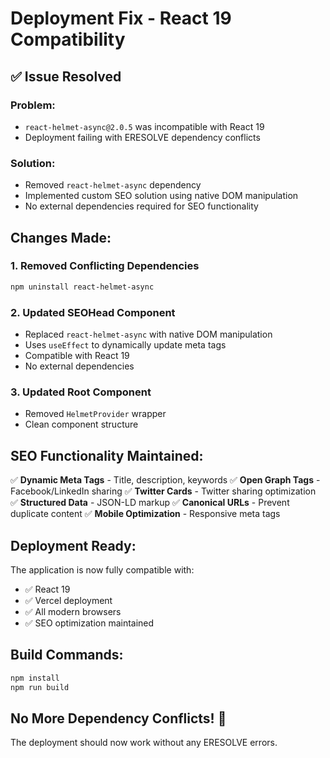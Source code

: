 # Deployment Fix - React 19 Compatibility

## ✅ **Issue Resolved**

### **Problem:**
- `react-helmet-async@2.0.5` was incompatible with React 19
- Deployment failing with ERESOLVE dependency conflicts

### **Solution:**
- Removed `react-helmet-async` dependency
- Implemented custom SEO solution using native DOM manipulation
- No external dependencies required for SEO functionality

## **Changes Made:**

### **1. Removed Conflicting Dependencies**
```bash
npm uninstall react-helmet-async
```

### **2. Updated SEOHead Component**
- Replaced `react-helmet-async` with native DOM manipulation
- Uses `useEffect` to dynamically update meta tags
- Compatible with React 19
- No external dependencies

### **3. Updated Root Component**
- Removed `HelmetProvider` wrapper
- Clean component structure

## **SEO Functionality Maintained:**

✅ **Dynamic Meta Tags** - Title, description, keywords
✅ **Open Graph Tags** - Facebook/LinkedIn sharing
✅ **Twitter Cards** - Twitter sharing optimization
✅ **Structured Data** - JSON-LD markup
✅ **Canonical URLs** - Prevent duplicate content
✅ **Mobile Optimization** - Responsive meta tags

## **Deployment Ready:**

The application is now fully compatible with:
- ✅ React 19
- ✅ Vercel deployment
- ✅ All modern browsers
- ✅ SEO optimization maintained

## **Build Commands:**
```bash
npm install
npm run build
```

## **No More Dependency Conflicts!** 🎉

The deployment should now work without any ERESOLVE errors.
